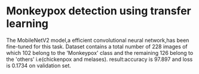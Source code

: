 # Monkeypox detection using transfer learning 
The MobileNetV2 model,a efficient convolutional neural network,has been fine-tuned for this task.
Dataset contains a total number of 228 images of which 102 belong to the 'Monkeypox' class and the remaining 126 belong to the 'others' i.e(chickenpox and melases).
result:accuracy is 97.897 and loss is 0.1734 on validation set.


